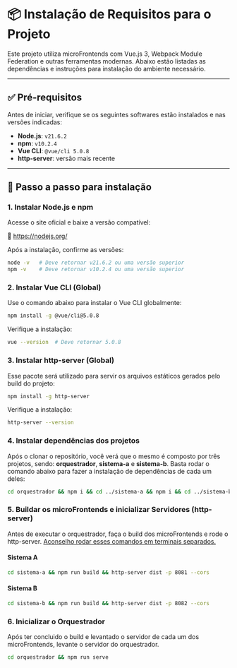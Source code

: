# 📦 Instalação de Requisitos para o Projeto

Este projeto utiliza microFrontends com Vue.js 3, Webpack Module Federation e outras ferramentas modernas. Abaixo estão listadas as dependências e instruções para instalação do ambiente necessário.

---

## ✅ Pré-requisitos

Antes de iniciar, verifique se os seguintes softwares estão instalados e nas versões indicadas:

- **Node.js**: `v21.6.2`
- **npm**: `v10.2.4`
- **Vue CLI**: `@vue/cli 5.0.8`
- **http-server**: versão mais recente

---

## 🔧 Passo a passo para instalação

### 1. Instalar Node.js e npm

Acesse o site oficial e baixe a versão compatível:

🔗 https://nodejs.org/

Após a instalação, confirme as versões:

```bash
node -v   # Deve retornar v21.6.2 ou uma versão superior
npm -v    # Deve retornar v10.2.4 ou uma versão superior
```

### 2. Instalar Vue CLI (Global)
Use o comando abaixo para instalar o Vue CLI globalmente:
```bash
npm install -g @vue/cli@5.0.8
```

Verifique a instalação:
```bash
vue --version  # Deve retornar 5.0.8
```

### 3. Instalar http-server (Global)
Esse pacote será utilizado para servir os arquivos estáticos gerados pelo build do projeto:

```bash
npm install -g http-server
```

Verifique a instalação:
```bash
http-server --version
```

### 4. Instalar dependências dos projetos
Após o clonar o repositório, você verá que o mesmo é composto por três projetos, sendo: **orquestrador**, **sistema-a** e **sistema-b**. Basta rodar o comando abaixo para fazer a instalação de dependências de cada um deles:

```bash
cd orquestrador && npm i && cd ../sistema-a && npm i && cd ../sistema-b && npm i
```

### 5. Buildar os microFrontends e inicializar Servidores (http-server)

Antes de executar o orquestrador, faça o build dos microFrontends e rode o http-server. <ins> Aconselho rodar esses comandos em terminais separados. </ins>

#### Sistema A
```bash
cd sistema-a && npm run build && http-server dist -p 8081 --cors
```

#### Sistema B
```bash
cd sistema-b && npm run build && http-server dist -p 8082 --cors
```

### 6. Inicializar o Orquestrador

Após ter concluido o build e levantado o servidor de cada um dos microFrontends, levante o servidor do orquestrador.

```bash
cd orquestrador && npm run serve
```
